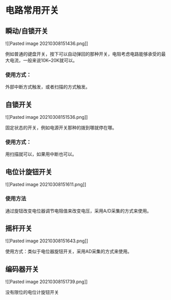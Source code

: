# 电路常用开关

## 瞬动/自锁开关
![[Pasted image 20210308151436.png]]

例如普通的键盘开关，按下可以自动弹回的那种开关，电阻考虑电路能够承受的最大电流，一般来说10K~20K就可以。  
### 使用方式：

外部中断方式触发，或者扫描的方式触发。  
## 自锁开关

![[Pasted image 20210308151536.png]]

固定状态的开关，例如电源开关那种的拨到哪就停在哪。  

### 使用方式：

用扫描就可以，如果用中断也可以。  

## 电位计旋钮开关

![[Pasted image 20210308151611.png]]

### 使用方法

通过旋钮改变电位器调节电阻值来改变电压，采用A/D采集的方式来使用。  

## 摇杆开关

![[Pasted image 20210308151643.png]]

使用方式：类似于电位器旋钮开关，采用AD采集的方式来使用。  

## 编码器开关

![[Pasted image 20210308151739.png]]

没有限位的电位计旋钮开关